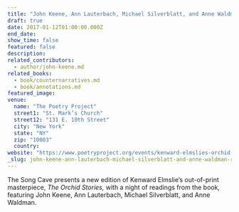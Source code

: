 ```yaml
---
title: "John Keene, Ann Lauterbach, Michael Silverblatt, and Anne Waldman reading from Kenward Elmslie’s The Orchid Stories at the Poetry Project"
draft: true
date: 2017-01-12T01:00:00.000Z
end_date:
show_time: false
featured: false
description:
related_contributors:
  - author/john-keene.md
related_books:
  - book/counternarratives.md
  - book/annotations.md
featured_image: 
venue:
  name: "The Poetry Project"
  street1: "St. Mark’s Church"
  street12: "131 E. 10th Street"
  city: "New York"
  state: "NY"
  zip: "10003"
  country:
website: "https://www.poetryproject.org/events/kenward-elmslies-orchid-stories/"
_slug: john-keene-ann-lauterbach-michael-silverblatt-and-anne-waldman-reading-from-kenward-elmslies-the-orchid-stories-at-the-poetry-project
---
```


The Song Cave presents a new edition of Kenward Elmslie’s out-of-print masterpiece, _The Orchid Stories,_ with a night of readings from the book, featuring John Keene, Ann Lauterbach, Michael Silverblatt, and Anne Waldman.


